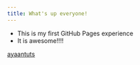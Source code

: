 ```yaml
---
title: What's up everyone!
---
```

- This is my first GitHub Pages experience
- It is awesome!!!!

[ayaantuts](https://github.com/ayaantuts)
